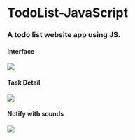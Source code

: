 # TodoList-JavaScript
### A todo list website app using JS.

#### Interface
<img src="https://raw.github.com/sheng-da/TodoList-JavaScript/master/Example3.png" />

#### Task Detail
<img src="https://raw.github.com/sheng-da/TodoList-JavaScript/master/Example4.png"/>


#### Notify with sounds
<img src="https://raw.github.com/sheng-da/TodoList-JavaScript/master/Example1.png"/>

